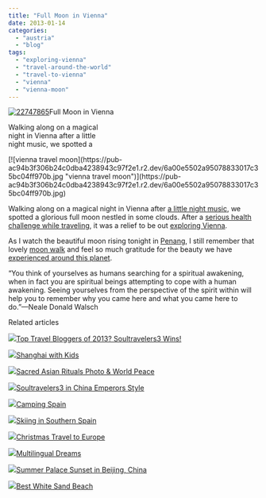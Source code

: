 ```yaml
---
title: "Full Moon in Vienna"
date: 2013-01-14
categories: 
  - "austria"
  - "blog"
tags: 
  - "exploring-vienna"
  - "travel-around-the-world"
  - "travel-to-vienna"
  - "vienna"
  - "vienna-moon"
---
```


[![22747865](https://pub-ac94b3f306b24c0dba4238943c97f2e1.r2.dev/6a00e5502a95078833017d3feafa27970c.jpg "22747865")](https://pub-ac94b3f306b24c0dba4238943c97f2e1.r2.dev/6a00e5502a95078833017d3feafa27970c.jpg)Full Moon in Vienna  
  
Walking along on a magical  
night in Vienna after a little  
night music, we spotted a

<!--more--> [![vienna travel moon](https://pub-ac94b3f306b24c0dba4238943c97f2e1.r2.dev/6a00e5502a95078833017c35bc04ff970b.jpg "vienna travel moon")](https://pub-ac94b3f306b24c0dba4238943c97f2e1.r2.dev/6a00e5502a95078833017c35bc04ff970b.jpg)  
  
Walking along on a magical night in Vienna after [a little night music](http://soultravelers3new.local/2008/02/vienna-a-little.html "vienna - a little night music"), we spotted a glorious full moon nestled in some clouds. After a [serious health challenge while traveling](http://soultravelers3new.local/2007/11/bloody-monday-i.html "serious health challenge while traveling"), it was a relief to be out [exploring Vienna](http://soultravelers3new.local/2007/12/finally-vienna.html "exploring Vienna").  
  
As I watch the beautiful moon rising tonight in [Penang](http://soultravelers3new.local/2012/05/penang-at-night.html "penang night life"), I still remember that lovely [moon walk](http://soultravelers3new.local/2007/07/moon-walk.html "moon walk cappadocia") and feel so much gratitude for the beauty we have [experienced around this planet](http://soultravelers3new.local/2012/12/around-the-world-family-travel.html#more "around the world family travel").  
  
“You think of yourselves as humans searching for a spiritual awakening, when in fact you are spiritual beings attempting to cope with a human awakening. Seeing yourselves from the perspective of the spirit within will help you to remember why you came here and what you came here to do.”—Neale Donald Walsch  
  

Related articles

[![](http://i.zemanta.com/135568483_80_80.jpg)](http://soultravelers3new.local/2013/01/top-travel-bloggers-of-2013-soultravelers3-wins-.html)[Top Travel Bloggers of 2013? Soultravelers3 Wins!](http://soultravelers3new.local/2013/01/top-travel-bloggers-of-2013-soultravelers3-wins-.html)

[![](http://i.zemanta.com/129131608_80_80.jpg)](http://soultravelers3new.local/2012/11/shanghai-with-kids.html)[Shanghai with Kids](http://soultravelers3new.local/2012/11/shanghai-with-kids.html)

[![](http://i.zemanta.com/132926022_80_80.jpg)](http://soultravelers3new.local/2012/12/sacred-asian-rituals-photo.html)[Sacred Asian Rituals Photo & World Peace](http://soultravelers3new.local/2012/12/sacred-asian-rituals-photo.html)

[![](http://i.zemanta.com/130189927_80_80.jpg)](http://soultravelers3new.local/2012/12/soultravelers3-in-china-emperors-style.html)[Soultravelers3 in China Emperors Style](http://soultravelers3new.local/2012/12/soultravelers3-in-china-emperors-style.html)

[![](http://i.zemanta.com/137403788_80_80.jpg)](http://soultravelers3new.local/2013/01/camping-spain.html)[Camping Spain](http://soultravelers3new.local/2013/01/camping-spain.html)

[![](http://i.zemanta.com/134252240_80_80.jpg)](http://soultravelers3new.local/2012/12/skiing-in-southern-spain.html)[Skiing in Southern Spain](http://soultravelers3new.local/2012/12/skiing-in-southern-spain.html)

[![](http://i.zemanta.com/132319221_80_80.jpg)](http://soultravelers3new.local/2012/12/christmas-travel-to-europe.html)[Christmas Travel to Europe](http://soultravelers3new.local/2012/12/christmas-travel-to-europe.html)

[![](http://i.zemanta.com/136332847_80_80.jpg)](http://soultravelers3new.local/2013/01/multilingual-dreams.html)[Multilingual Dreams](http://soultravelers3new.local/2013/01/multilingual-dreams.html)

[![](http://i.zemanta.com/126933485_80_80.jpg)](http://soultravelers3new.local/2012/11/-summer-palace-sunset-in-beijing-china.html)[Summer Palace Sunset in Beijing, China](http://soultravelers3new.local/2012/11/-summer-palace-sunset-in-beijing-china.html)

[![](http://i.zemanta.com/135775485_80_80.jpg)](http://soultravelers3new.local/2013/01/best-white-sand-beach-.html)[Best White Sand Beach](http://soultravelers3new.local/2013/01/best-white-sand-beach-.html)
